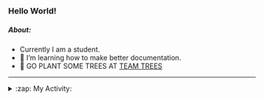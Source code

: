 ### Hello World!

##### About:
- Currently I am a student.
- 🌱 I’m learning how to make better documentation.
- 🌱 GO PLANT SOME TREES AT [TEAM TREES](https://teamtrees.org/)

---
<details>
  <summary>:zap: My Activity:</summary>
  
<!--START_SECTION:waka-->
![Code Time](http://img.shields.io/badge/Code%20Time-1%2C080%20hrs%2059%20mins-blue)

**I'm a Night 🦉** 

```text
🌞 Morning                1288 commits        ██░░░░░░░░░░░░░░░░░░░░░░░   09.11 % 
🌆 Daytime                4865 commits        █████████░░░░░░░░░░░░░░░░   34.42 % 
🌃 Evening                4136 commits        ███████░░░░░░░░░░░░░░░░░░   29.26 % 
🌙 Night                  3845 commits        ███████░░░░░░░░░░░░░░░░░░   27.20 % 
```
📅 **I'm Most Productive on Wednesday** 

```text
Monday                   2170 commits        ████░░░░░░░░░░░░░░░░░░░░░   15.35 % 
Tuesday                  1722 commits        ███░░░░░░░░░░░░░░░░░░░░░░   12.18 % 
Wednesday                3240 commits        ██████░░░░░░░░░░░░░░░░░░░   22.92 % 
Thursday                 1785 commits        ███░░░░░░░░░░░░░░░░░░░░░░   12.63 % 
Friday                   1393 commits        ██░░░░░░░░░░░░░░░░░░░░░░░   09.86 % 
Saturday                 1311 commits        ██░░░░░░░░░░░░░░░░░░░░░░░   09.28 % 
Sunday                   2513 commits        ████░░░░░░░░░░░░░░░░░░░░░   17.78 % 
```


📊 **This Week I Spent My Time On** 

```text
🔥 Editors: 
VS Code                  10 hrs 12 mins      █████████████████████████   100.00 % 

🐱‍💻 Projects: 
CSF22                    6 hrs 32 mins       ████████████████░░░░░░░░░   64.00 % 
praise                   3 hrs 35 mins       █████████░░░░░░░░░░░░░░░░   35.14 % 
os-lab                   5 mins              ░░░░░░░░░░░░░░░░░░░░░░░░░   00.86 % 
```


 Last Updated on 30/03/2023 09:07:59 UTC
<!--END_SECTION:waka-->
</details>
